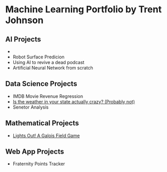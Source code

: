 # Machine Learning Portfolio by Trent Johnson

## AI Projects
- 
- Robot Surface Predicion
- Using AI to revive a dead podcast
- Artificial Neural Network from scratch

## Data Science Projects
- IMDB Movie Revenue Regression
- [Is the weather in your state actually crazy? (Probably not)](https://github.com/TrentSJohnson/Weather-Analysis.git)
- Senetor Analysis

## Mathematical Projects
- [Lights Out! A Galois Field Game](https://github.com/TrentSJohnson/Lights-Out)

## Web App Projects
- Fraternity Points Tracker 



